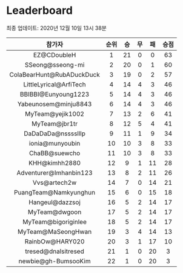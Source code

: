 # Leaderboard
최종 업데이트: 2020년 12월 10일 13시 38분




| 참가자 | 순위 | 승 | 무 | 패 | 승점 |
|:---:|:---:|:---:|:---:|:---:|:---:|
| EZ@CDoubleH | 1 | 21 | 0 | 0 | 63 |
| SSeong@sseong-mi | 2 | 20 | 0 | 1 | 60 |
| ColaBearHunt@RubADuckDuck | 3 | 19 | 0 | 2 | 57 |
| LittleLyrical@ArfiTech | 4 | 14 | 4 | 3 | 46 |
| BBIBBI@Eunyoung1223 | 5 | 14 | 4 | 3 | 46 |
| Yabeunosem@minju8843 | 6 | 14 | 4 | 3 | 46 |
| MyTeam@yejik1002 | 7 | 13 | 2 | 6 | 41 |
| MyTeam@jbr1tr | 8 | 12 | 5 | 4 | 41 |
| DaDaDaDa@nsssslllp | 9 | 11 | 1 | 9 | 34 |
| ionia@munyoubin | 10 | 10 | 3 | 8 | 33 |
| ChaBB@suewcho | 11 | 10 | 3 | 8 | 33 |
| KHH@kimhh2880 | 12 | 9 | 1 | 11 | 28 |
| Adventurer@Imhanbin123 | 13 | 8 | 2 | 11 | 26 |
| Vvs@artech2w | 14 | 7 | 0 | 14 | 21 |
| PuangTeam@Namkyunghun | 15 | 6 | 0 | 15 | 18 |
| Hangeul@dazzsoj | 16 | 5 | 2 | 14 | 17 |
| MyTeam@dwgoon | 17 | 5 | 2 | 14 | 17 |
| MyTeam@bigoriginlee | 18 | 5 | 2 | 14 | 17 |
| MyTeam@MaSeongHwan | 19 | 3 | 4 | 14 | 13 |
| RainbOw@HARY020 | 20 | 3 | 1 | 17 | 10 |
| tresed@dnalsitresed | 21 | 1 | 0 | 20 | 3 |
| newbie@gh-BumsooKim | 22 | 1 | 0 | 20 | 3 |